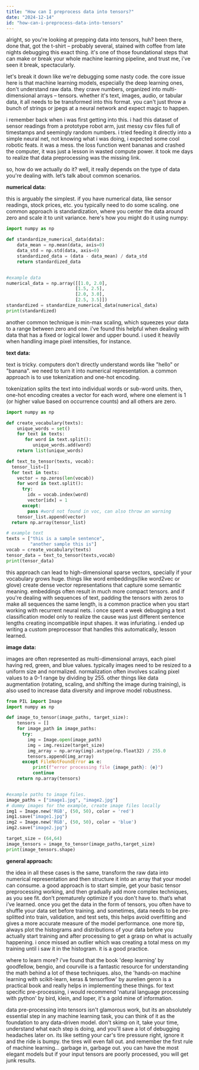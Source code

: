 ```yaml
---
title: "How can I preprocess data into tensors?"
date: "2024-12-14"
id: "how-can-i-preprocess-data-into-tensors"
---
```


alright, so you're looking at prepping data into tensors, huh? been there, done that, got the t-shirt – probably several, stained with coffee from late nights debugging this exact thing. it's one of those foundational steps that can make or break your whole machine learning pipeline, and trust me, i've seen it break, spectacularly.

let's break it down like we're debugging some nasty code. the core issue here is that machine learning models, especially the deep learning ones, don't understand raw data. they crave numbers, organized into multi-dimensional arrays – tensors. whether it's text, images, audio, or tabular data, it all needs to be transformed into this format. you can't just throw a bunch of strings or jpegs at a neural network and expect magic to happen.

i remember back when i was first getting into this. i had this dataset of sensor readings from a prototype robot arm, just messy csv files full of timestamps and seemingly random numbers. i tried feeding it directly into a simple neural net, not knowing what i was doing, i expected some cool robotic feats. it was a mess. the loss function went bananas and crashed the computer, it was just a lesson in wasted compute power. it took me days to realize that data preprocessing was the missing link.

so, how do we actually do it? well, it really depends on the type of data you're dealing with. let’s talk about common scenarios.

**numerical data:**

this is arguably the simplest. if you have numerical data, like sensor readings, stock prices, etc. you typically need to do some scaling. one common approach is standardization, where you center the data around zero and scale it to unit variance. here's how you might do it using numpy:

```python
import numpy as np

def standardize_numerical_data(data):
    data_mean = np.mean(data, axis=0)
    data_std = np.std(data, axis=0)
    standardized_data = (data - data_mean) / data_std
    return standardized_data


#example data
numerical_data = np.array([[1.0, 2.0],
                          [1.5, 2.5],
                          [2.0, 3.0],
                          [2.5, 3.5]])
standardized = standardize_numerical_data(numerical_data)
print(standardized)
```

another common technique is min-max scaling, which squeezes your data to a range between zero and one. i've found this helpful when dealing with data that has a fixed or logical lower and upper bound. i used it heavily when handling image pixel intensities, for instance.

**text data:**

text is tricky. computers don't directly understand words like "hello" or "banana". we need to turn it into numerical representation. a common approach is to use tokenization and one-hot encoding.

tokenization splits the text into individual words or sub-word units. then, one-hot encoding creates a vector for each word, where one element is 1 (or higher value based on occurrence counts) and all others are zero.

```python
import numpy as np

def create_vocabulary(texts):
    unique_words = set()
    for text in texts:
       for word in text.split():
          unique_words.add(word)
    return list(unique_words)

def text_to_tensor(texts, vocab):
  tensor_list=[]
  for text in texts:
    vector = np.zeros(len(vocab))
    for word in text.split():
      try:
        idx = vocab.index(word)
        vector[idx] = 1
      except:
        pass #word not found in voc, can also throw an warning
    tensor_list.append(vector)
  return np.array(tensor_list)

# example text
texts = ["this is a sample sentence",
         "another sample this is"]
vocab = create_vocabulary(texts)
tensor_data = text_to_tensor(texts,vocab)
print(tensor_data)
```

this approach can lead to high-dimensional sparse vectors, specially if your vocabulary grows huge. things like word embeddings(like word2vec or glove) create dense vector representations that capture some semantic meaning. embeddings often result in much more compact tensors. and if you're dealing with sequences of text, padding the tensors with zeros to make all sequences the same length, is a common practice when you start working with recurrent neural nets. i once spent a week debugging a text classification model only to realize the cause was just different sentence lengths creating incompatible input shapes. it was infuriating. i ended up writing a custom preprocessor that handles this automatically, lesson learned.

**image data:**

images are often represented as multi-dimensional arrays, each pixel having red, green, and blue values. typically images need to be resized to a uniform size and normalized. normalization often involves scaling pixel values to a 0-1 range by dividing by 255. other things like data augmentation (rotating, scaling, and shifting the image during training), is also used to increase data diversity and improve model robustness.

```python
from PIL import Image
import numpy as np

def image_to_tensor(image_paths, target_size):
    tensors = []
    for image_path in image_paths:
      try:
        img = Image.open(image_path)
        img = img.resize(target_size)
        img_array = np.array(img).astype(np.float32) / 255.0
        tensors.append(img_array)
      except FileNotFoundError as e:
          print(f"error processing file {image_path}: {e}")
          continue
    return np.array(tensors)


#example paths to image files.
image_paths = ["image1.jpg", "image2.jpg"]
# dummy images for the example, create image files locally
img1 = Image.new('RGB', (50, 50), color = 'red')
img1.save("image1.jpg")
img2 = Image.new('RGB', (50, 50), color = 'blue')
img2.save("image2.jpg")

target_size = (64,64)
image_tensors = image_to_tensor(image_paths,target_size)
print(image_tensors.shape)
```
**general approach:**

the idea in all these cases is the same, transform the raw data into numerical representation and then structure it into an array that your model can consume. a good approach is to start simple, get your basic tensor preprocessing working, and then gradually add more complex techniques, as you see fit. don't prematurely optimize if you don't have to. that’s what i’ve learned. once you get the data in the form of tensors, you often have to shuffle your data set before training. and sometimes, data needs to be pre-splitted into train, validation, and test sets, this helps avoid overfitting and gives a more accurate measure of the model performance. one more tip, always plot the histograms and distributions of your data before you actually start training and after processing to get a grasp on what is actually happening. i once missed an outlier which was creating a total mess on my training until i saw it in the histogram. it is a good practice.

where to learn more? i've found that the book 'deep learning' by goodfellow, bengio, and courville is a fantastic resource for understanding the math behind a lot of these techniques. also, the 'hands-on machine learning with scikit-learn, keras & tensorflow' by aurelien geron is a practical book and really helps in implementing these things. for text specific pre-processing, i would recommend 'natural language processing with python' by bird, klein, and loper, it's a gold mine of information.

data pre-processing into tensors isn't glamorous work, but its an absolutely essential step in any machine learning task, you can think of it as the foundation to any data-driven model. don't skimp on it, take your time, understand what each step is doing, and you'll save a lot of debugging headaches later on. its like setting your car's tire pressure right, ignore it and the ride is bumpy. the tires will even fall out. and remember the first rule of machine learning... garbage in, garbage out. you can have the most elegant models but if your input tensors are poorly processed, you will get junk results.
